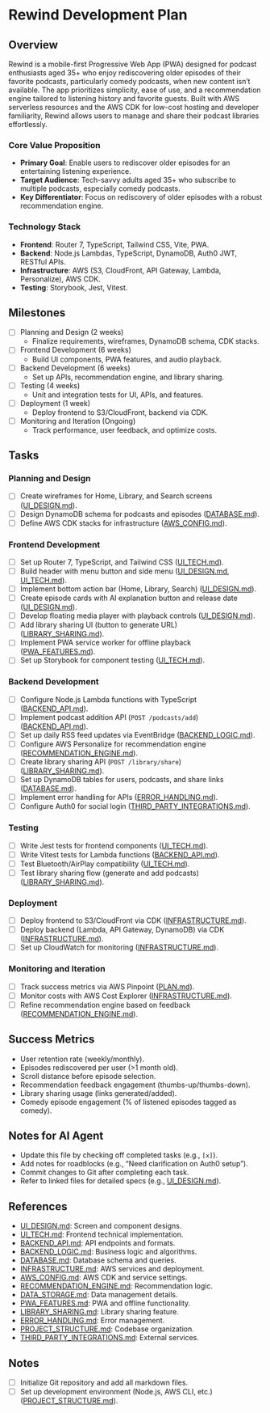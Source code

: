 # Rewind Development Plan

## Overview
Rewind is a mobile-first Progressive Web App (PWA) designed for podcast enthusiasts aged 35+ who enjoy rediscovering older episodes of their favorite podcasts, particularly comedy podcasts, when new content isn’t available. The app prioritizes simplicity, ease of use, and a recommendation engine tailored to listening history and favorite guests. Built with AWS serverless resources and the AWS CDK for low-cost hosting and developer familiarity, Rewind allows users to manage and share their podcast libraries effortlessly.

### Core Value Proposition
- **Primary Goal**: Enable users to rediscover older episodes for an entertaining listening experience.
- **Target Audience**: Tech-savvy adults aged 35+ who subscribe to multiple podcasts, especially comedy podcasts.
- **Key Differentiator**: Focus on rediscovery of older episodes with a robust recommendation engine.

### Technology Stack
- **Frontend**: Router 7, TypeScript, Tailwind CSS, Vite, PWA.
- **Backend**: Node.js Lambdas, TypeScript, DynamoDB, Auth0 JWT, RESTful APIs.
- **Infrastructure**: AWS (S3, CloudFront, API Gateway, Lambda, Personalize), AWS CDK.
- **Testing**: Storybook, Jest, Vitest.

## Milestones
- [ ] Planning and Design (2 weeks)
  - Finalize requirements, wireframes, DynamoDB schema, CDK stacks.
- [ ] Frontend Development (6 weeks)
  - Build UI components, PWA features, and audio playback.
- [ ] Backend Development (6 weeks)
  - Set up APIs, recommendation engine, and library sharing.
- [ ] Testing (4 weeks)
  - Unit and integration tests for UI, APIs, and features.
- [ ] Deployment (1 week)
  - Deploy frontend to S3/CloudFront, backend via CDK.
- [ ] Monitoring and Iteration (Ongoing)
  - Track performance, user feedback, and optimize costs.

## Tasks

### Planning and Design
- [ ] Create wireframes for Home, Library, and Search screens ([UI_DESIGN.md](#home-screen)).
- [ ] Design DynamoDB schema for podcasts and episodes ([DATABASE.md](#schema-design)).
- [ ] Define AWS CDK stacks for infrastructure ([AWS_CONFIG.md](#cdk-stacks)).

### Frontend Development
- [ ] Set up Router 7, TypeScript, and Tailwind CSS ([UI_TECH.md](#project-setup)).
- [ ] Build header with menu button and side menu ([UI_DESIGN.md](#header), [UI_TECH.md](#header-component)).
- [ ] Implement bottom action bar (Home, Library, Search) ([UI_DESIGN.md](#bottom-action-bar)).
- [ ] Create episode cards with AI explanation button and release date ([UI_DESIGN.md](#episode-cards)).
- [ ] Develop floating media player with playback controls ([UI_DESIGN.md](#floating-media-player)).
- [ ] Add library sharing UI (button to generate URL) ([LIBRARY_SHARING.md](#ui)).
- [ ] Implement PWA service worker for offline playback ([PWA_FEATURES.md](#service-worker)).
- [ ] Set up Storybook for component testing ([UI_TECH.md](#testing)).

### Backend Development
- [ ] Configure Node.js Lambda functions with TypeScript ([BACKEND_API.md](#setup)).
- [ ] Implement podcast addition API (`POST /podcasts/add`) ([BACKEND_API.md](#podcast-addition)).
- [ ] Set up daily RSS feed updates via EventBridge ([BACKEND_LOGIC.md](#episode-updates)).
- [ ] Configure AWS Personalize for recommendation engine ([RECOMMENDATION_ENGINE.md](#setup)).
- [ ] Create library sharing API (`POST /library/share`) ([LIBRARY_SHARING.md](#backend)).
- [ ] Set up DynamoDB tables for users, podcasts, and share links ([DATABASE.md](#schema-design)).
- [ ] Implement error handling for APIs ([ERROR_HANDLING.md](#api-errors)).
- [ ] Configure Auth0 for social login ([THIRD_PARTY_INTEGRATIONS.md](#auth0)).

### Testing
- [ ] Write Jest tests for frontend components ([UI_TECH.md](#testing)).
- [ ] Write Vitest tests for Lambda functions ([BACKEND_API.md](#testing)).
- [ ] Test Bluetooth/AirPlay compatibility ([UI_TECH.md](#external-device-support)).
- [ ] Test library sharing flow (generate and add podcasts) ([LIBRARY_SHARING.md](#testing)).

### Deployment
- [ ] Deploy frontend to S3/CloudFront via CDK ([INFRASTRUCTURE.md](#frontend-hosting)).
- [ ] Deploy backend (Lambda, API Gateway, DynamoDB) via CDK ([INFRASTRUCTURE.md](#backend-hosting)).
- [ ] Set up CloudWatch for monitoring ([INFRASTRUCTURE.md](#monitoring)).

### Monitoring and Iteration
- [ ] Track success metrics via AWS Pinpoint ([PLAN.md](#success-metrics)).
- [ ] Monitor costs with AWS Cost Explorer ([INFRASTRUCTURE.md](#cost-monitoring)).
- [ ] Refine recommendation engine based on feedback ([RECOMMENDATION_ENGINE.md](#feedback-loop)).

## Success Metrics
- User retention rate (weekly/monthly).
- Episodes rediscovered per user (>1 month old).
- Scroll distance before episode selection.
- Recommendation feedback engagement (thumbs-up/thumbs-down).
- Library sharing usage (links generated/added).
- Comedy episode engagement (% of listened episodes tagged as comedy).

## Notes for AI Agent
- Update this file by checking off completed tasks (e.g., `[x]`).
- Add notes for roadblocks (e.g., “Need clarification on Auth0 setup”).
- Commit changes to Git after completing each task.
- Refer to linked files for detailed specs (e.g., [UI_DESIGN.md](#ui-design)).

## References
- [UI_DESIGN.md](#ui-design): Screen and component designs.
- [UI_TECH.md](#ui-tech): Frontend technical implementation.
- [BACKEND_API.md](#backend-api): API endpoints and formats.
- [BACKEND_LOGIC.md](#backend-logic): Business logic and algorithms.
- [DATABASE.md](#database): Database schema and queries.
- [INFRASTRUCTURE.md](#infrastructure): AWS services and deployment.
- [AWS_CONFIG.md](#aws-config): AWS CDK and service settings.
- [RECOMMENDATION_ENGINE.md](#recommendation-engine): Recommendation logic.
- [DATA_STORAGE.md](#data-storage): Data management details.
- [PWA_FEATURES.md](#pwa-features): PWA and offline functionality.
- [LIBRARY_SHARING.md](#library-sharing): Library sharing feature.
- [ERROR_HANDLING.md](#error-handling): Error management.
- [PROJECT_STRUCTURE.md](#project-structure): Codebase organization.
- [THIRD_PARTY_INTEGRATIONS.md](#third-party-integrations): External services.

## Notes
- [ ] Initialize Git repository and add all markdown files.
- [ ] Set up development environment (Node.js, AWS CLI, etc.) ([PROJECT_STRUCTURE.md](#setup)).
